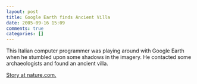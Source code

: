 ```yaml
---
layout: post
title: Google Earth finds Ancient Villa
date: 2005-09-16 15:09
comments: true
categories: []
---
```

This Italian computer programmer was playing around with Google Earth when he stumbled upon some shadows in the imagery. He contacted some archaeologists and found an ancient villa.

<a href="http://www.nature.com/news/2005/050912/full/050912-6.html">Story at nature.com.</a>
